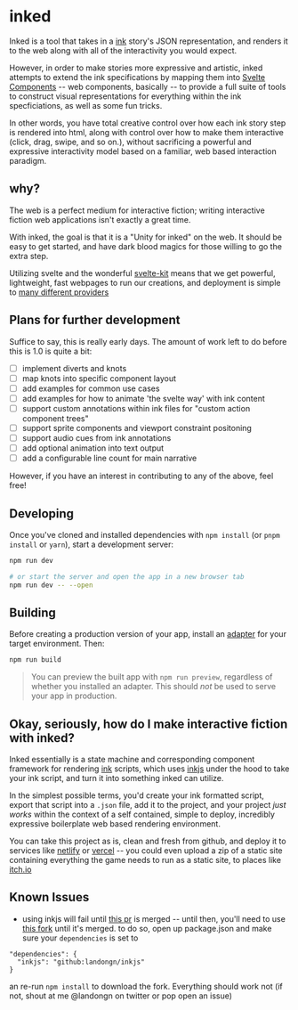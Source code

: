 # inked
Inked is a tool that takes in a [ink](https://www.inklestudios.com/ink/) story's JSON representation, and renders it to the web along with all of the interactivity you would expect. 

However, in order to make stories more expressive and artistic, inked attempts to extend the ink specifications by mapping them into [Svelte Components](https://svelte.dev) -- web components, basically -- to provide a full suite of tools to construct visual representations for everything within the ink specficiations, as well as some fun tricks. 

In other words, you have total creative control over how each ink story step is rendered into html, along with control over how to make them interactive (click, drag, swipe, and so on.), without sacrificing a powerful and expressive interactivity model based on a familiar, web based interaction paradigm.

## why?
The web is a perfect medium for interactive fiction; writing interactive fiction web applications isn't exactly a great time. 

With inked, the goal is that it is a "Unity for inked" on the web.  It should be easy to get started, and have dark blood magics for those willing to go the extra step.  

Utilizing svelte and the wonderful [svelte-kit](https://kit.svelte.dev) means that we get powerful, lightweight, fast webpages to run our creations, and deployment is simple to [many different providers](https://kit.svelte.dev/docs#adapters)

## Plans for further development
Suffice to say, this is really early days.  The amount of work left to do before this is 1.0 is quite a bit:
- [ ] implement diverts and knots
- [ ] map knots into specific component layout 
- [ ] add examples for common use cases
- [ ] add examples for how to animate 'the svelte way' with ink content
- [ ] support custom annotations within ink files for "custom action component trees"
- [ ] support sprite components and viewport constraint positoning
- [ ] support audio cues from ink annotations
- [ ] add optional animation into text output
- [ ] add a configurable line count for main narrative

However, if you have an interest in contributing to any of the above, feel free!

## Developing 

Once you've cloned and installed dependencies with `npm install` (or `pnpm install` or `yarn`), start a development server:

```bash
npm run dev

# or start the server and open the app in a new browser tab
npm run dev -- --open
```

## Building

Before creating a production version of your app, install an [adapter](https://kit.svelte.dev/docs#adapters) for your target environment. Then:

```bash
npm run build
```

> You can preview the built app with `npm run preview`, regardless of whether you installed an adapter. This should _not_ be used to serve your app in production.

## Okay, seriously, how do I make interactive fiction with inked?

Inked essentially is a state machine and corresponding component framework for rendering [ink](https://www.inklestudios.com/ink/) scripts, which uses [inkjs]() under the hood to take your ink script, and turn it into something inked can utilize. 

In the simplest possible terms, you'd create your ink formatted script, export that script into a `.json` file, add it to the project, and your project *just works* within the context of a self contained, simple to deploy, incredibly expressive boilerplate web based rendering environment. 

You can take this project as is, clean and fresh from github, and deploy it to services like [netlify](https://netlify.com) or [vercel](https://netlify.com) -- you could even upload a zip of a static site containing everything the game needs to run as a static site, to places like [itch.io](https://itch.io)


## Known Issues
- using inkjs will fail until [this pr](https://github.com/y-lohse/inkjs/pull/903) is merged -- until then, you'll need to use [this fork](https://github.com/landongn/inkjs) until it's merged. to do so, open up package.json and make sure your `dependencies` is set to
```
"dependencies": {
  "inkjs": "github:landongn/inkjs"
}
```

an re-run `npm install` to download the fork. Everything should work not (if not, shout at me @landongn on twitter or pop open an issue)

